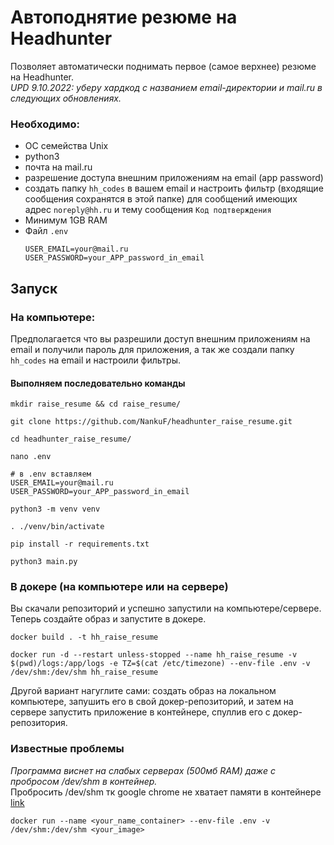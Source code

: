 # Автоподнятие резюме на Headhunter
Позволяет автоматически поднимать первое (самое верхнее) резюме на Headhunter.<br>
_UPD 9.10.2022: уберу хардкод с названием email-директории и mail.ru в следующих обновлениях._

### Необходимо:
- ОС семейства Unix
- python3
- почта на mail.ru
- разрешение доступа внешним приложениям на email (app password)
- создать папку `hh_codes` в вашем email и настроить фильтр (входящие сообщения сохранятся в этой папке) для сообщений имеющих адрес `noreply@hh.ru` и тему сообщения `Код подтверждения`
- Минимум 1GB RAM
- Файл `.env` 
    ```text
    USER_EMAIL=your@mail.ru
    USER_PASSWORD=your_APP_password_in_email
    ```

## Запуск
### На компьютере:
Предполагается что вы разрешили доступ внешним приложениям на email и получили пароль для приложения, а так же создали папку `hh_codes` на email и настроили фильтры.<br>
#### Выполняем последовательно команды
```commandline
mkdir raise_resume && cd raise_resume/
```
```commandline
git clone https://github.com/NankuF/headhunter_raise_resume.git
```
```commandline
cd headhunter_raise_resume/
```
```commandline
nano .env
```
```commandline
# в .env вставляем
USER_EMAIL=your@mail.ru
USER_PASSWORD=your_APP_password_in_email
```
```commandline
python3 -m venv venv
```
```commandline
. ./venv/bin/activate
```
```commandline
pip install -r requirements.txt
```
```commandline
python3 main.py
```
### В докере (на компьютере или на сервере)
Вы скачали репозиторий и успешно запустили на компьютере/сервере. Теперь создайте образ и запустите в докере.
```commandline
docker build . -t hh_raise_resume
```
```commandline
docker run -d --restart unless-stopped --name hh_raise_resume -v $(pwd)/logs:/app/logs -e TZ=$(cat /etc/timezone) --env-file .env -v /dev/shm:/dev/shm hh_raise_resume
```
Другой вариант нагуглите сами: создать образ на локальном компьютере, запушить его в свой докер-репозиторий, и затем на сервере запустить приложение в контейнере, спуллив его с докер-репозитория.

### Известные проблемы
_Программа виснет на слабых серверах (500мб RAM) даже с пробросом /dev/shm в контейнер._<br>
Пробросить /dev/shm тк google chrome не хватает памяти в контейнере
[link](https://stackoverflow.com/questions/53902507/unknown-error-session-deleted-because-of-page-crash-from-unknown-error-cannot)
```commandline
docker run --name <your_name_container> --env-file .env -v /dev/shm:/dev/shm <your_image>

```
